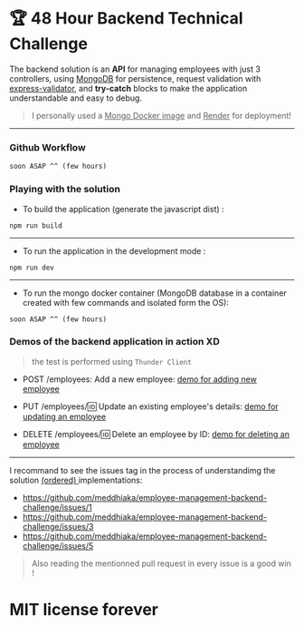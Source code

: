 # 🏆 48 Hour Backend Technical Challenge

The backend solution is an <b>API</b> for managing employees with just 3 controllers, using <u>MongoDB</u> for persistence, request validation with <u>express-validator</u>, and  <b>try-catch</b> blocks to make the application understandable and easy to debug. 

> I personally used a <u>Mongo Docker image</u>  and <u>Render</u> for deployment!

<hr>

### Github Workflow

```
soon ASAP ^^ (few hours)
```


### Playing with the solution

* To build the application (generate the javascript dist) :

`npm run build`

<hr>

* To run the application in the development mode :

`npm run dev`

<hr>

* To run the mongo docker container  (MongoDB database in a container created with few commands and isolated form the OS):

```
soon ASAP ^^ (few hours)
```

### Demos of the backend application in action XD

> the test is performed using `Thunder Client`

* POST /employees: Add a new employee:
[demo for adding new employee](https://github.com/meddhiaka/employee-management-backend-challenge/assets/108496649/9e8d1cec-25ec-4335-996c-cbb2f5154247)

* PUT /employees/:id: Update an existing employee's details:
[demo for updating an employee](https://github.com/meddhiaka/employee-management-backend-challenge/assets/108496649/e986166a-e5bb-40a6-ac76-b3d3b99a24a8)

* DELETE /employees/:id: Delete an employee by ID:
[demo for deleting an employee](https://github.com/meddhiaka/employee-management-backend-challenge/assets/108496649/fb75f94b-b472-413a-8a19-af852f33b5a3)





<hr>

I recommand to see the issues tag in the process of understandimg the solution <u>(ordered) </u> implementations: 
* https://github.com/meddhiaka/employee-management-backend-challenge/issues/1
* https://github.com/meddhiaka/employee-management-backend-challenge/issues/3
* https://github.com/meddhiaka/employee-management-backend-challenge/issues/5

> Also reading the mentionned pull request in every issue is a good win !

# MIT license forever
